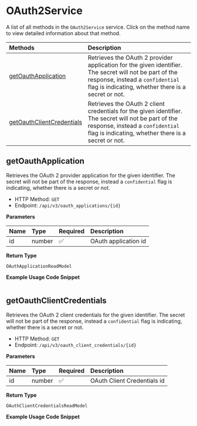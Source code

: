 # OAuth2Service

A list of all methods in the `OAuth2Service` service. Click on the method name to view detailed information about that method.

| Methods                                                 | Description                                                                                                                                                                                      |
| :------------------------------------------------------ | :----------------------------------------------------------------------------------------------------------------------------------------------------------------------------------------------- |
| [getOauthApplication](#getoauthapplication)             | Retrieves the OAuth 2 provider application for the given identifier. The secret will not be part of the response, instead a `confidential` flag is indicating, whether there is a secret or not. |
| [getOauthClientCredentials](#getoauthclientcredentials) | Retrieves the OAuth 2 client credentials for the given identifier. The secret will not be part of the response, instead a `confidential` flag is indicating, whether there is a secret or not.   |

## getOauthApplication

Retrieves the OAuth 2 provider application for the given identifier. The secret will not be part of the response, instead a `confidential` flag is indicating, whether there is a secret or not.

- HTTP Method: `GET`
- Endpoint: `/api/v3/oauth_applications/{id}`

**Parameters**

| Name | Type   | Required | Description          |
| :--- | :----- | :------- | :------------------- |
| id   | number | ✅       | OAuth application id |

**Return Type**

`OAuthApplicationReadModel`

**Example Usage Code Snippet**

```mcp

```

## getOauthClientCredentials

Retrieves the OAuth 2 client credentials for the given identifier. The secret will not be part of the response, instead a `confidential` flag is indicating, whether there is a secret or not.

- HTTP Method: `GET`
- Endpoint: `/api/v3/oauth_client_credentials/{id}`

**Parameters**

| Name | Type   | Required | Description                 |
| :--- | :----- | :------- | :-------------------------- |
| id   | number | ✅       | OAuth Client Credentials id |

**Return Type**

`OAuthClientCredentialsReadModel`

**Example Usage Code Snippet**

```mcp

```

<!-- This file was generated by liblab | https://liblab.com/ -->
